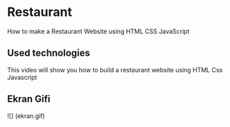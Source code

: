 <h1> Restaurant </h2>

How to make a Restaurant Website using HTML CSS JavaScript

<h2> Used technologies </h2>

This video will show you how to build a restaurant website using HTML Css Javascript

<h2> Ekran Gifi </h2>

![] (ekran.gif)

